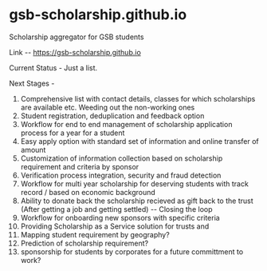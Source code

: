 # gsb-scholarship.github.io
Scholarship aggregator for GSB students

Link -- https://gsb-scholarship.github.io

Current Status - Just a list.

Next Stages -
1. Comprehensive list with contact details, classes for which scholarships are available etc. Weeding out the non-working ones
2. Student registration, deduplication and feedback option
3. Workflow for end to end management of scholarship application process for a year for a student
4. Easy apply option with standard set of information and online transfer of amount
5. Customization of information collection based on scholarship requirement and criteria by sponsor
6. Verification process integration, security and fraud detection
7. Workflow for multi year scholarship for deserving students with track record / based on economic background
8. Ability to donate back the scholarship recieved as gift back to the trust (After getting a job and getting settled) -- Closing the loop
9. Workflow for onboarding new sponsors with specific criteria
10. Providing Scholarship as a Service solution for trusts and 
11. Mapping student requirement by geography?
12. Prediction of scholarship requirement?
13. sponsorship for students by corporates for a future committment to work?
